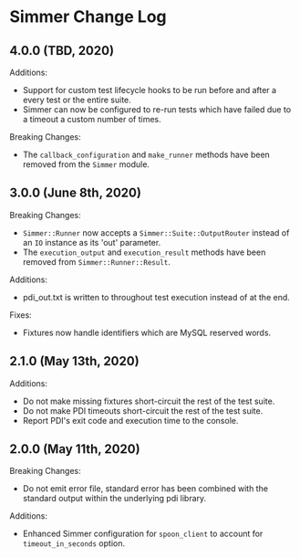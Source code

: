 # Simmer Change Log

## 4.0.0 (TBD, 2020)

Additions:

* Support for custom test lifecycle hooks to be run before and after a every test or the entire suite.
* Simmer can now be configured to re-run tests which have failed due to a timeout a custom number of times.

Breaking Changes:

* The `callback_configuration` and `make_runner` methods have been removed from the `Simmer` module.


## 3.0.0 (June 8th, 2020)

Breaking Changes:

* `Simmer::Runner` now accepts a `Simmer::Suite::OutputRouter` instead of an `IO` instance as its 'out' parameter.
* The `execution_output` and `execution_result` methods have been removed from `Simmer::Runner::Result`.

Additions:

* pdi_out.txt is written to throughout test execution instead of at the end.

Fixes:

* Fixtures now handle identifiers which are MySQL reserved words.

## 2.1.0 (May 13th, 2020)

Additions:

* Do not make missing fixtures short-circuit the rest of the test suite.
* Do not make PDI timeouts short-circuit the rest of the test suite.
* Report PDI's exit code and execution time to the console.

## 2.0.0 (May 11th, 2020)

Breaking Changes:

* Do not emit error file, standard error has been combined with the standard output within the underlying pdi library.

Additions:

* Enhanced Simmer configuration for `spoon_client` to account for `timeout_in_seconds` option.

